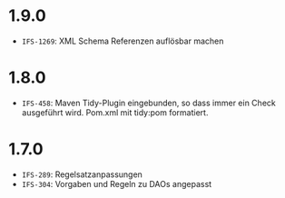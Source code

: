 # 1.9.0
- `IFS-1269`: XML Schema Referenzen auflösbar machen

# 1.8.0
- `IFS-458`: Maven Tidy-Plugin eingebunden, so dass immer ein Check ausgeführt wird. Pom.xml mit tidy:pom formatiert.

# 1.7.0
- `IFS-289`: Regelsatzanpassungen
- `IFS-304`: Vorgaben und Regeln zu DAOs angepasst